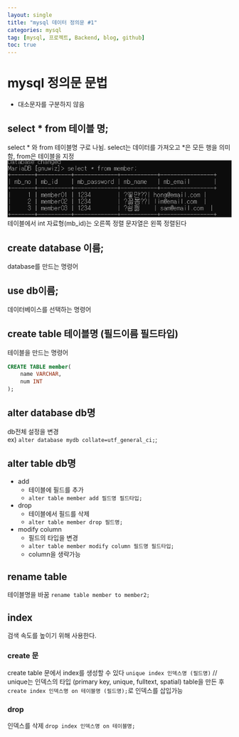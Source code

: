 ```yaml
---
layout: single
title: "mysql 데이터 정의문 #1"
categories: mysql
tag: [mysql, 프로젝트, Backend, blog, github]
toc: true
---
```


# mysql 정의문 문법
- 대소문자를 구분하지 않음

## select * from 테이블 명;
select * 와 from 테이블명 구로 나뉨. select는 데이터를 가져오고 *은 모든 행을 의미함,
from은 테이블을 지정  
![select](/assets/images/select.png)  
테이블에서 int 자료형(mb_id)는 오른쪽 정렬 문자열은 왼쪽 정렬된다
## create database 이름;
database를 만드는 명령어  

## use db이름;
데이터베이스를 선택하는 명령어  

## create table 테이블명 (필드이름 필드타입)
테이블을 만드는 명령어  
```SQL
CREATE TABLE member(
	name VARCHAR,
	num INT
);
```
## alter database db명
db전체 설정을 변경  
ex) `alter database mydb collate=utf_general_ci;`;

## alter table db명
- add
	- 테이블에 필드를 추가
	- `alter table member add 필드명 필드타입;`
- drop
	- 테이블에서 필드를 삭제
	- `alter table member drop 필드명;`
- modify column
	- 필드의 타입을 변경
	- `alter table member modify column 필드명 필드타입;`
	- column을 생략가능

## rename table
테이블명을 바꿈
`rename table member to member2;`

## index
검색 속도를 높이기 위해 사용한다.  
### create 문
create table 문에서 index를 생성할 수 있다
`unique index 인덱스명 (필드명)` // unique는 인덱스의 타입 (primary key, unique, fulltext, spatial)
table을 만든 후 `create index 인덱스명 on 테이블명 (필드명);`로 인덱스를 삽입가능
### drop
인덱스를 삭제
`drop index 인덱스명 on 테이블명;`
